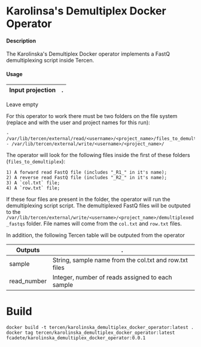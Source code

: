 # Karolinsa's Demultiplex Docker Operator

#### Description

The Karolinska's Demultiplex Docker operator implements a FastQ demultiplexing script inside Tercen.

#### Usage

Input projection|.
---|---
Leave empty

For this operator to work there must be two folders on the file system (replace <username> and <projectname> with the user and project names for this run):
    
    - /var/lib/tercen/external/read/<username>/<project_name>/files_to_demultiplex
    - /var/lib/tercen/external/write/<username>/<project_name>/

The operator will look for the following files inside the first of these folders (`files_to_demultiplex`):

    1) A forward read FastQ file (includes "_R1_" in it's name);
    2) A reverse read FastQ file (includes "_R2_" in it's name);
    3) A `col.txt` file;
    4) A `row.txt` file;

If these four files are present in the folder, the operator will run the demultiplexing script script. The demultiplexed FastQ files will be outputed to the `/var/lib/tercen/external/write/<username>/<project_name>/demultiplexed_fastqs` folder. File names will come from the `col.txt` and `row.txt` files.

In addition, the following Tercen table will be outputed from the operator

Outputs|.
---|---
sample | String, sample name from the col.txt and row.txt files
read_number | Integer, number of reads assigned to each sample


# Build

```shell
docker build -t tercen/karolinska_demultiplex_docker_operator:latest .
docker tag tercen/karolinska_demultiplex_docker_operator:latest fcadete/karolinska_demultiplex_docker_operator:0.0.1
``` 